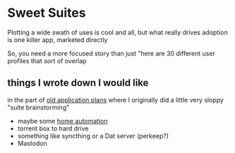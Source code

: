 # Sweet Suites

Plotting a wide swath of uses is cool and all, but what really drives adoption is one killer app, marketed directly

So, you need a more focused story than just "here are 30 different user profiles that sort of overlap

## things I wrote down I would like

in the part of [old application plans](5w844-crb3d-p0ac2-qz5kn-dzx4v) where I originally did a little very sloppy "suite brainstorming"

- maybe some [home automation](t5p88-0ag9v-g995h-803n7-h0afz)
- torrent box to hard drive
- something like syncthing or a Dat server (perkeep?)
- Mastodon
